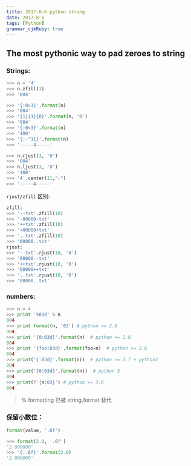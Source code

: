 ```yaml
---
title: 2017-8-6 python string 
date: 2017-8-6
tags: [Python]
grammar_cjkRuby: true
---
```

## The most pythonic way to pad zeroes to string

### Strings:
```python
>>> n = '4'
>>> n.zfill(3)
>>> '004'

>>> '{:0>3}'.format(n)
>>> '004'
>>> '{1}{1}{0}'.format(n, '0')
>>> '004'
>>> '{:0<3}'.format(n)
>>> '400'
>>> '{:-^11}'.format(n)
>>> '-----4-----'

>>> n.rjust(3, '0')
>>> '004'
>>> n.ljust(3, '0')
>>> '400'
>>> '4'.center(11,"-")
>>> '-----4-----'
```
<!--more-->
`rjust/zfill` 区别:
```python
zfill:
>>> '--txt'.zfill(10)
>>> '-00000-txt'
>>> '++txt'.zfill(10)
>>> '+00000+txt'
>>> '..txt'.zfill(10)
>>> '00000..txt'
rjust:
>>> '--txt'.rjust(10, '0')
>>> '00000--txt'
>>> '++txt'.rjust(10, '0')
>>> '00000++txt'
>>> '..txt'.rjust(10, '0')
>>> '00000..txt'
```

### numbers:
```python
>>> n = 4
>>> print '%03d' % n
004
>>> print format(n, '03') # python >= 2.6
004
>>> print '{0:03d}'.format(n)  # python >= 2.6
004
>>> print '{foo:03d}'.format(foo=n)  # python >= 2.6
004
>>> print('{:03d}'.format(n))  # python >= 2.7 + python3
004
>>> print('{0:03d}'.format(n))  # python 3
004
>>> print(f'{n:03}') # python >= 3.6
004
```
>  % formatting 已被 string.format 替代

### 保留小数位：
```python
format(value, '.6f')

>>> format(2.0, '.6f')
'2.000000'
>>> '{:.6f}'.format(2.0)
'2.000000'
```